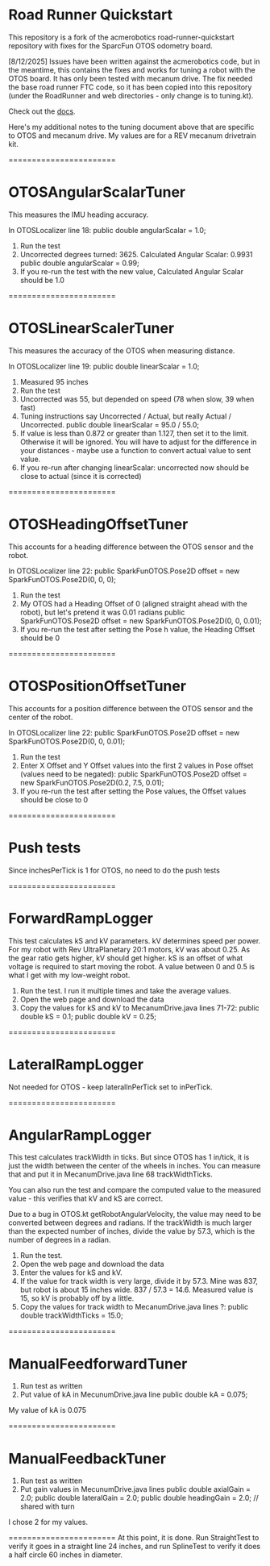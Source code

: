 # Road Runner Quickstart

This repository is a fork of the acmerobotics road-runner-quickstart repository with fixes for the SparcFun OTOS odometry board.

[8/12/2025] Issues have been written against the acmerobotics code, but in the meantime, this contains the fixes and works for tuning a robot with the OTOS board. It has only been tested with mecanum drive. The fix needed the base road runner FTC code, so it has been copied into this repository (under the RoadRunner and web directories - only change is to tuning.kt).

Check out the [docs](https://rr.brott.dev/docs/v1-0/tuning/).

Here's my additional notes to the tuning document above that are specific to OTOS and mecanum drive. My values are for a REV mecanum drivetrain kit.

=======================
# OTOSAngularScalarTuner

This measures the IMU heading accuracy. 

In OTOSLocalizer line 18: 
        public double angularScalar = 1.0;

1. Run the test
2. Uncorrected degrees turned: 3625.   Calculated Angular Scalar: 0.9931
        public double angularScalar = 0.99;
3. If you re-run the test with the new value, Calculated Angular Scalar should be 1.0

=======================
# OTOSLinearScalerTuner

This measures the accuracy of the OTOS when measuring distance.

In OTOSLocalizer line 19: 
        public double linearScalar = 1.0;

1. Measured 95 inches
2. Run the test
3. Uncorrected was 55, but depended on speed (78 when slow, 39 when fast)
4. Tuning instructions say Uncorrected / Actual, but really Actual / Uncorrected.
        public double linearScalar = 95.0 / 55.0;
5. If value is less than 0.872 or greater than 1.127, then set it to the limit. Otherwise it will be ignored.
      You will have to adjust for the difference in your distances - maybe use a function to convert actual
      value to sent value.
4. If you re-run after changing linearScalar: uncorrected now should be close to actual (since it is corrected)

=======================
# OTOSHeadingOffsetTuner

This accounts for a heading difference between the OTOS sensor and the robot.

In OTOSLocalizer line 22: 
        public SparkFunOTOS.Pose2D offset = new SparkFunOTOS.Pose2D(0, 0, 0);
1. Run the test
2. My OTOS had a Heading Offset of 0 (aligned straight ahead with the robot), but let's pretend it was 0.01 radians
        public SparkFunOTOS.Pose2D offset = new SparkFunOTOS.Pose2D(0, 0, 0.01);
3. If you re-run the test after setting the Pose h value, the Heading Offset should be 0

=======================
# OTOSPositionOffsetTuner

This accounts for a position difference between the OTOS sensor and the center of the robot.

In OTOSLocalizer line 22: 
        public SparkFunOTOS.Pose2D offset = new SparkFunOTOS.Pose2D(0, 0, 0.01);
1. Run the test
2. Enter X Offset and Y Offset values into the first 2 values in Pose offset
   (values need to be negated):
        public SparkFunOTOS.Pose2D offset = new SparkFunOTOS.Pose2D(0.2, 7.5, 0.01);
3. If you re-run the test after setting the Pose values, the Offset values should be close to 0

=======================
# Push tests

Since inchesPerTick is 1 for OTOS, no need to do the push tests

=======================
# ForwardRampLogger

This test calculates kS and kV parameters. kV determines speed per power. For my robot with
Rev UltraPlanetary 20:1 motors, kV was about 0.25. As the gear ratio gets higher, kV should get
higher. kS is an offset of what voltage is required to start moving the robot. A value between 0 and 0.5
is what I get with my low-weight robot.

1. Run the test. I run it multiple times and take the average values.
2. Open the web page and download the data
3. Copy the values for kS and kV to MecanumDrive.java lines 71-72:
        public double kS = 0.1;
        public double kV = 0.25;

=======================
# LateralRampLogger

Not needed for OTOS - keep lateralInPerTick set to inPerTick.

=======================
# AngularRampLogger

This test calculates trackWidth in ticks. But since OTOS has 1 in/tick, it is just the width between the
center of the wheels in inches. You can measure that and put it in MecanumDrive.java line 68 trackWidthTicks.

You can also run the test and compare the computed value to the measured value - this verifies that kV and kS
are correct.

Due to a bug in OTOS.kt getRobotAngularVelocity, the value may need to be converted between degrees and radians.
If the trackWidth is much larger than the expected number of inches, divide the value by 57.3, which is the number
of degrees in a radian.

1. Run the test.
2. Open the web page and download the data
3. Enter the values for kS and kV.
4. If the value for track width is very large, divide it by 57.3. Mine was 837, but robot is about 15 inches wide.
       837 / 57.3 = 14.6. Measured value is 15, so kV is probably off by a little. 
3. Copy the values for track width to MecanumDrive.java lines ?:
        public double trackWidthTicks = 15.0;

=======================
# ManualFeedforwardTuner

1. Run test as written
2. Put value of kA in MecunumDrive.java line 
        public double kA = 0.075;

My value of kA is 0.075

=======================
# ManualFeedbackTuner

1. Run test as written
2. Put gain values in MecunumDrive.java lines 
        public double axialGain = 2.0;
        public double lateralGain = 2.0;
        public double headingGain = 2.0; // shared with turn

I chose 2 for my values.

=======================
At this point, it is done. Run StraightTest to verify it goes in a straight line 24 inches, and run SplineTest to verify it does a half circle 60 inches in diameter.

